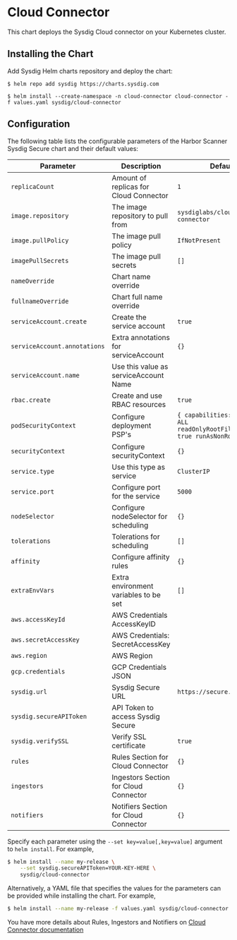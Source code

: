 # Cloud Connector

This chart deploys the Sysdig Cloud connector on your Kubernetes cluster.

## Installing the Chart

Add Sysdig Helm charts repository and deploy the chart:

```
$ helm repo add sysdig https://charts.sysdig.com

$ helm install --create-namespace -n cloud-connector cloud-connector -f values.yaml sysdig/cloud-connector
```

## Configuration

The following table lists the configurable parameters of the Harbor Scanner
Sysdig Secure chart and their default values:

| Parameter                    | Description                                          | Default                                                                         |
| ---------------------------- | ---------------------------------------------------- | ------------------------------------------------------------------------------- |
| `replicaCount`               | Amount of replicas for Cloud Connector               | `1`                                                                             |
| `image.repository`           | The image repository to pull from                    | `sysdiglabs/cloud-connector`                                                    |
| `image.pullPolicy`           | The image pull policy                                | `IfNotPresent`                                                                  |
| `imagePullSecrets`           | The image pull secrets                               | `[]`                                                                            |
| `nameOverride`               | Chart name override                                  | ` `                                                                             |
| `fullnameOverride`           | Chart full name override                             | ` `                                                                             |
| `serviceAccount.create`      | Create the service account                           | `true`                                                                          |
| `serviceAccount.annotations` | Extra annotations for serviceAccount                 | `{}`                                                                            |
| `serviceAccount.name`        | Use this value as serviceAccount Name                | ` `                                                                             |
| `rbac.create`                | Create and use RBAC resources                        | `true`                                                                          |
| `podSecurityContext`         | Configure deployment PSP's                           | `{ capabilities: drop: - ALL readOnlyRootFileSystem: true runAsNonRoot: true }` |
| `securityContext`            | Configure securityContext                            | `{}`                                                                            |
| `service.type`               | Use this type as service                             | `ClusterIP`                                                                     |
| `service.port`               | Configure port for the service                       | `5000`                                                                          |
| `nodeSelector`               | Configure nodeSelector for scheduling                | `{}`                                                                            |
| `tolerations`                | Tolerations for scheduling                           | `[]`                                                                            |
| `affinity`                   | Configure affinity rules                             | `{}`                                                                            |
| `extraEnvVars`               | Extra environment variables to be set                | `[]`                                                                            |
| `aws.accessKeyId`            | AWS Credentials AccessKeyID                          | ` `                                                                             |
| `aws.secretAccessKey`        | AWS Credentials: SecretAccessKey                     | ` `                                                                             |
| `aws.region`                 | AWS Region                                           | ` `                                                                             |
| `gcp.credentials`            | GCP Credentials JSON                                 | ` `                                                                             |
| `sysdig.url`                 | Sysdig Secure URL                                    | `https://secure.sysdig.com`                                                     |
| `sysdig.secureAPIToken`      | API Token to access Sysdig Secure                    | ` `                                                                             |
| `sysdig.verifySSL`           | Verify SSL certificate                               | `true`                                                                          |
| `rules`                      | Rules Section for Cloud Connector                    | `{}`                                                                            |
| `ingestors`                  | Ingestors Section for Cloud Connector                | `{}`                                                                            |
| `notifiers`                  | Notifiers Section for Cloud Connector                | `{}`                                                                            |


Specify each parameter using the `--set key=value[,key=value]` argument to `helm install`. For example,

```bash
$ helm install --name my-release \
    --set sysdig.secureAPIToken=YOUR-KEY-HERE \
    sysdig/cloud-connector
```

Alternatively, a YAML file that specifies the values for the parameters can be provided while installing the chart. For example,

```bash
$ helm install --name my-release -f values.yaml sysdig/cloud-connector
```

You have more details about Rules, Ingestors and Notifiers on [Cloud Connector documentation](https://sysdiglabs.github.io/cloud-connector/config-file.html)
